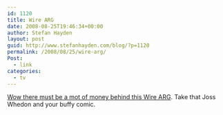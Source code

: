 ```yaml
---
id: 1120
title: Wire ARG
date: 2008-08-25T19:46:34+00:00
author: Stefan Hayden
layout: post
guid: http://www.stefanhayden.com/blog/?p=1120
permalink: /2008/08/25/wire-arg/
Post:
  - link
categories:
  - tv
---
```

<a href="http://www.baltimoresun.com/news/local/baltimore_city/bal-snoop0822,0,4322252.story#TheWireHBO">Wow there must be a mot of money behind this Wire ARG</a>. Take that Joss Whedon and your buffy comic.